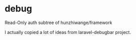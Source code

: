 # debug
Read-Only auth subtree of hunzhiwange/framework

I actually copied a lot of ideas from laravel-debugbar project.
